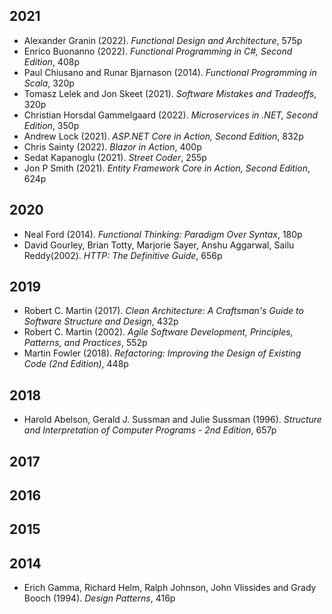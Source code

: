 ## 2021
* Alexander Granin (2022). *Functional Design and Architecture*, 575p
* Enrico Buonanno (2022). *Functional Programming in C#, Second Edition*, 408p
* Paul Chiusano and Runar Bjarnason (2014). *Functional Programming in Scala*, 320p
* Tomasz Lelek and Jon Skeet (2021). *Software Mistakes and Tradeoffs*, 320p
* Christian Horsdal Gammelgaard (2022). *Microservices in .NET, Second Edition*, 350p
* Andrew Lock (2021). *ASP.NET Core in Action, Second Edition*, 832p
* Chris Sainty (2022). *Blazor in Action*, 400p
* Sedat Kapanoglu (2021). *Street Coder*, 255p
* Jon P Smith (2021). *Entity Framework Core in Action, Second Edition*, 624p


## 2020
* Neal Ford (2014). *Functional Thinking: Paradigm Over Syntax*, 180p
* David Gourley, Brian Totty, Marjorie Sayer, Anshu Aggarwal, Sailu Reddy(2002). *HTTP: The Definitive Guide*, 656p

## 2019
* Robert C. Martin (2017). *Clean Architecture: A Craftsman's Guide to Software Structure and Design*, 432p
* Robert C. Martin (2002). *Agile Software Development, Principles, Patterns, and Practices*, 552p
* Martin Fowler (2018). *Refactoring: Improving the Design of Existing Code (2nd Edition)*, 448p

## 2018
* Harold Abelson, Gerald J. Sussman and Julie Sussman (1996). *Structure and Interpretation of Computer Programs - 2nd Edition*, 657p

## 2017

## 2016

## 2015

## 2014
* Erich Gamma, Richard Helm, Ralph Johnson, John Vlissides and Grady Booch (1994). *Design Patterns*, 416p
